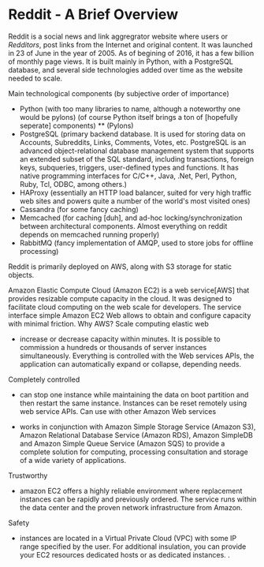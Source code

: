 # Reddit - A Brief Overview

Reddit is a social news and link aggregrator website where users or *Redditors*, post links from the Internet and original content. It was launched in 23 of June in the year of 2005. As of begining of 2016, it has a few billion of monthly page views.
It is built mainly in Python, with a PostgreSQL database, and several side technologies added over time as the website needed to scale.

Main technological components (by subjective order of importance)
* Python (with too many libraries to name, although a noteworthy one would be pylons)
(of course Python itself brings a ton of [hopefully seperate] components)
** (Pylons)
* PostgreSQL (primary backend database. It is used for storing data on Accounts, Subreddits, Links, Comments, Votes, etc. PostgreSQL is an advanced object-relational database management system that supports an extended subset of the SQL standard, including transactions, foreign keys, subqueries, triggers, user-defined types and functions. It has native programming interfaces for C/C++, Java, .Net, Perl, Python, Ruby, Tcl, ODBC, among others.)
* HAProxy (essentially an HTTP load balancer, suited for very high traffic web sites and powers quite a number of the world's most visited ones)
* Cassandra (for some fancy caching)
* Memcached (for caching [duh], and ad-hoc locking/synchronization between architectural components. Almost everything on reddit depends on memcached running properly)
* RabbitMQ (fancy implementation of AMQP, used to store jobs for offline processing)

Reddit is primarily deployed on AWS, along with S3 storage for static objects.

Amazon Elastic Compute Cloud (Amazon EC2) is a web service[AWS] that provides resizable compute capacity in the cloud. It was designed to facilitate cloud computing on the web scale for developers. The service interface simple Amazon EC2 Web allows to obtain and configure capacity with minimal friction. 
Why AWS?
Scale computing elastic web

* increase or decrease capacity within minutes. It is possible to commission a hundreds or thousands of server instances simultaneously. Everything is controlled with the Web services APIs, the application can automatically expand or collapse, depending needs.

Completely controlled

* can stop one instance while maintaining the data on boot partition and then restart the same instance. Instances can be reset remotely using web service APIs.
Can use with other Amazon Web services

* works in conjunction with Amazon Simple Storage Service (Amazon S3), Amazon Relational Database Service (Amazon RDS), 
Amazon SimpleDB and Amazon Simple Queue Service (Amazon SQS) to provide a complete solution for computing, processing consultation and storage of a wide variety of applications.

Trustworthy

* amazon EC2 offers a highly reliable environment where replacement instances can be rapidly and previously ordered. The service runs within the data center and the proven network infrastructure from Amazon. 

Safety

* instances are located in a Virtual Private Cloud (VPC) with some IP range specified by the user. For additional insulation, you can provide your EC2 resources dedicated hosts or as dedicated instances. .
  